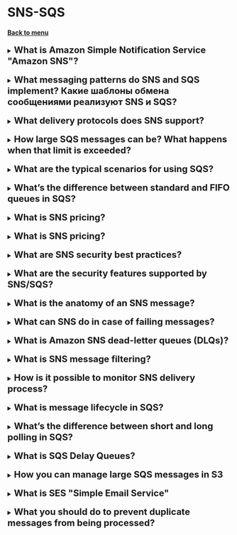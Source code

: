 <h1>SNS-SQS</h1>
<h4> 

[Back to menu](..%2F..%2FMenu.md)

</h4>

[//]:# (What is Amazon Simple Notification Service "Amazon SNS"?)

<details>
    <summary>
        <b><big><big>
            What is Amazon Simple Notification Service "Amazon SNS"?
        </big></big></b>
    </summary>

Amazon Simple Notification Service (Amazon SNS) -
is a web service for sending notifications from the cloud.
It provides developers with the ability to publish messages
from the application and immediately deliver them to subscribers
or other applications.

</details>
<br>

[//]:# (What messaging patterns do SNS and SQS implement? Какие шаблоны обмена сообщениями реализуют SNS и SQS?)

<details>
    <summary>
        <b><big><big>
            What messaging patterns do SNS and SQS implement? Какие шаблоны обмена сообщениями реализуют SNS и SQS?
        </big></big></b>
    </summary>

Amazon SNS allows apps to send urgent messages
to several subscribers using the “push” mechanism,
which eliminates the need to periodically check or “query”
Availability of updates.

SQS is a message queuing service used for messaging
through a survey model (when the user himself asks if there is a message),
and can be used to separate sending and receiving components.

</details>
<br>

[//]:# (What delivery protocols does SNS support?)

<details>
    <summary>
        <b><big><big>
            What delivery protocols does SNS support?
        </big></big></b>
    </summary>

Messages are sent using transport protocols
HTTP, HTTPS, Email-JSON and SQS,
will consist of a simple JSON object,
which will include the attached information

</details>
<br>

[//]:# (How large SQS messages can be? What happens when that limit is exceeded?)

<details>
    <summary>
        <b><big><big>
            How large SQS messages can be? What happens when that limit is exceeded?
        </big></big></b>
    </summary>

The maximum size is 262,144 bytes (256 KB).

To send messages larger than 256 KB, you can use
Amazon SQS Extended Client Library for Java.

This library allows you to send Amazon SQS messages,
containing a link to the message payload in Amazon S3.
The maximum payload size is 2 GB.

If exceeded, aws will split the messages and send

</details>
<br>

[//]:# (What are the typical scenarios for using SQS?)

<details>
    <summary>
        <b><big><big>
            What are the typical scenarios for using SQS?
        </big></big></b>
    </summary>

The best mechanism for using queues is the actual queue mechanism
when something simultaneously receives a huge number of messages and these
We cannot process messages immediately due to our computing abilities

A physical example is SMS voting, when a huge number of people
fig into the service and it throws all messages into a queue and processes
without the risk of slowing down the entire system

</details>
<br>

[//]:# (What’s the difference between standard and FIFO queues in SQS?)

<details>
    <summary>
        <b><big><big>
            What’s the difference between standard and FIFO queues in SQS?
        </big></big></b>
    </summary>

Standard queues

- **Unlimited bandwidth.**
  Standard queues support an almost unlimited number of
  transactions per second (TPS).

- **Delivery on the “at least once” principle.**
  The message is delivered at least once, sometimes several copies of
the message are delivered.

- **Best Possible Ordering**
  Sometimes messages may be delivered in a different order than
  the order in which they are sent.

FIFO (First in First out) queues

- **High throughput.**
  By default, FIFO queues support up to 300 messages.
  per second (300 send, receive, or delete operations per second).

- **Strictly one-time processing.**
  The message is delivered once and remains available as long as
  until the recipient processes and deletes it.
  Duplicate messages are not placed in the queue.

- **Delivery on a first-in, first-out basis.**
  The order in which messages are sent and received is
  strictly preserved.

</details>
<br>

[//]:# (What is SNS pricing?)

<details>
    <summary>
        <b><big><big>
            What is SNS pricing?
        </big></big></b>
    </summary>

Depending on the type of message transmission, the price is based on the number of messages
as an example
Mobile Push Notifications $0.50 per million notifications

</details>
<br>

[//]:# (What is SQS pricing?)

<details>
    <summary>
        <b><big><big>
            What is SNS pricing?
        </big></big></b>
    </summary>

Depending on the type of message transmission, the price is based on the number of messages
and type of selected processing (Standard \\ FIFO)
as an example
From 1 Million to 100 Billion Requests/Month (ST)$0.40 (FIFO)$0.50

</details>
<br>

[//]:# (What are SNS security best practices?)

<details>
    <summary>
        <b><big><big>
            What are SNS security best practices?
        </big></big></b>
    </summary>

Tips from aws:
- Make sure that topics (sns) are not public
- Implement access with minimal privileges
- Implement server-side encryption
- Forced encryption of data during transmission
- Consider using VPC endpoints to access Amazon SNS.

</details>
<br>

[//]:# (What are the security features supported by SNS/SQS?)

<details>
    <summary>
        <b><big><big>
            What are the security features supported by SNS/SQS?
        </big></big></b>
    </summary>

Amazon SNS provides a full range of security features
to protect your data from unauthorized and anonymous access,
including encrypting messages in transit using certificates
Amazon ATS, message encryption at rest using keys
AWS KMS, Message Privacy with AWS PrivateLink
and auditing using AWS CloudTrail.

Additionally, you can sign Amazon SQS encrypted queues
on encrypted Amazon SNS topics,
to install end-to-end encryption in your messaging scripts.

</details>
<br>

[//]:# (What is the anatomy of an SNS message?)

<details>
    <summary>
        <b><big><big>
            What is the anatomy of an SNS message?
        </big></big></b>
    </summary>

Name - the name of the message attribute.
The name must not begin or end with a period,
and must not have consecutive dots.
The name can contain up to 256 characters.

Type—supported message attribute data types:
String, String.Array, Number and Binary.

Value – user-specified value of the message attribute.
For string data types, the value attribute has the same restrictions
the same content as the body of the message.

</details>
<br>

[//]:# (What can SNS do in case of failing messages?)

<details>
    <summary>
        <b><big><big>
            What can SNS do in case of failing messages?
        </big></big></b>
    </summary>

If the message cannot be successfully delivered on the first try,
Amazon SNS enforces a four-step retry policy:
1) repeated attempts without delay between attempts,
2) repeated attempts with a minimum delay between attempts,
3) retries according to deferment (configured)
4) repeated attempts with a maximum delay between attempts.

When the message redelivery policy is exhausted,
Amazon SNS may move a message to the dead-letter queue
messages (DLQ).

</details>
<br>

[//]:# (What is Amazon SNS dead-letter queues DLQs?)

<details>
    <summary>
        <b><big><big>
            What is Amazon SNS dead-letter queues (DLQs)?
        </big></big></b>
    </summary>

The dead letter queue is an Amazon SQS queue.
that your Amazon SNS subscription can use for messages
which cannot be successfully delivered to subscribers.
Messages that could not be delivered due to client errors
or server, are placed in the dead-letter queue
for further analysis or reprocessing.

</details>
<br>

[//]:# (What is SNS message filtering?)

<details>
    <summary>
        <b><big><big>
            What is SNS message filtering?
        </big></big></b>
    </summary>

By default, an Amazon SNS topic subscriber receives every message
published in the topic.
To receive a subset of messages,
The subscriber must assign a filtering policy to the topic subscription.

A filter policy is a simple JSON object,
containing attributes that determine what messages the subscriber receives.
When you post a message to a topic,
Amazon SNS compares message attributes to attributes in policy
filtering for each of the topic subscriptions.
If any of the attributes match, Amazon SNS sends
message to subscriber.
Otherwise Amazon SNS skips the subscriber
without sending a message.
If a subscription does not have a filtering policy, the subscription receives
every message posted in her thread.

</details>
<br>

[//]:# (How is it possible to monitor SNS delivery process?)

<details>
    <summary>
        <b><big><big>
            How is it possible to monitor SNS delivery process?
        </big></big></b>
    </summary>

- aws CloudWatch console,
- CloudWatch's own command line interface (CLI)
- programmatically using the CloudWatch API.

</details>
<br>

[//]:# (How is it possible to monitor SNS delivery process?)

<details>
    <summary>
        <b><big><big>
            What is message lifecycle in SQS?
        </big></big></b>
    </summary>

![img](https://docs.aws.amazon.com/AWSSimpleQueueService/latest/SQSDeveloperGuide/images/sqs-message-lifecycle-diagram.png)

- Sending a message (the message is redundantly distributed across Amazon SQS servers.)
- Receive message (While message A is being processed, 
it remains in the queue and is not returned for subsequent receive requests)
- Removal

</details>
<br>

[//]:# (What’s the difference between short and long polling in SQS?)

<details>
    <summary>
        <b><big><big>
            What’s the difference between short and long polling in SQS?
        </big></big></b>
    </summary>

![img](https://docs.aws.amazon.com/AWSSimpleQueueService/latest/SQSDeveloperGuide/images/sqs-message-lifecycle-diagram.png)

Amazon SQS Long Polling is a way to retrieve messages
from your Amazon SQS queues.

While a **regular short poll** returns the result immediately,
even if the polled message queue is empty

**long** poll does not return a response until the message
will not arrive in the message queue or until it expires
long polling time.

</details>
<br>

[//]:# (What is SQS Delay Queues?)

<details>
    <summary>
        <b><big><big>
            What is SQS Delay Queues?
        </big></big></b>
    </summary>

This is a special type of messages that you can use to
- postpone delivery of new messages
- messages in Delay Queue remain invisible for the duration of delay 
(0-900s (15min))
- Large distributed apps may need to introduce delay in processing

</details>
<br>

[//]:# (How you can manage large SQS messages in S3?)

<details>
    <summary>
        <b><big><big>
            How you can manage large SQS messages in S3
        </big></big></b>
    </summary>

to store large messages 256KB - 2GB you need following
- use S3
- AWS SDK for Java
- SQS Extended client library for Java
- An S3 bucket

</details>
<br>

[//]:# (What is SES "Simple Email Service"? SES vs SNS)

<details>
    <summary>
        <b><big><big>
            What is SES "Simple Email Service"
        </big></big></b>
    </summary>

When you want to send automated emails

SES:
- can trigger a lambda function or sns
- it can be used for both incoming and ongoing email
- email address is all that need to start
- email only
- not subscribe based

SNS:
- pub/sub messages service formats as SMS, HTTP, SQS, email
- can trigger lambda
- can fan out messages to a large number of recipients
- consumers must subscribe to a topic to receive notification

</details>
<br>

[//]:# (What you should do to prevent duplicate messages from being processed?)

<details>
    <summary>
        <b><big><big>
            What you should do to prevent duplicate messages from being processed?
        </big></big></b>
    </summary>

Create a DynamoDB table to store the SQS message IDs 
of the messages that have been successfully processed. 
Configure the Lambda function to check the DynamoDB table 
to see if a message has already been successfully processed 
and only process messages that are not already processed.

If you are receiving multiple messages with the same message ID,
you can use DynamoDB to record the message IDs of messages 
that were already successfully processed and have your Lambda 
function check the DynamoDB table before processing each message.

</details>
<br>